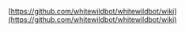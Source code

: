 [https://github.com/whitewildbot/whitewildbot/wiki](https://github.com/whitewildbot/whitewildbot/wiki)
